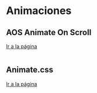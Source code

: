 # Animaciones

## AOS Animate On Scroll

[Ir a la página](https://michalsnik.github.io/aos/)
<img :src="$withBase('/img/libs/AOS.gif')">

<img :src="$withBase('/img/separador.png')">

## Animate.css

[Ir a la página](https://animate.style/)
<img :src="$withBase('/img/libs/animatecss.gif')">

<img :src="$withBase('/img/separador.png')">
